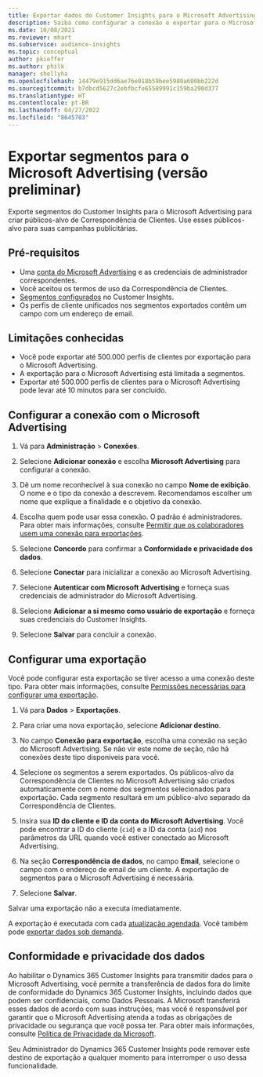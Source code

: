 ```yaml
---
title: Exportar dados do Customer Insights para o Microsoft Advertising
description: Saiba como configurar a conexão e exportar para o Microsoft Advertising.
ms.date: 10/08/2021
ms.reviewer: mhart
ms.subservice: audience-insights
ms.topic: conceptual
author: pkieffer
ms.author: philk
manager: shellyha
ms.openlocfilehash: 14479e915dd6ae76e018b59bee5980a600bb222d
ms.sourcegitcommit: b7dbcd5627c2ebfbcfe65589991c159ba290d377
ms.translationtype: HT
ms.contentlocale: pt-BR
ms.lasthandoff: 04/27/2022
ms.locfileid: "8645703"
---
```

# <a name="export-segments-to-microsoft-advertising-preview"></a>Exportar segmentos para o Microsoft Advertising (versão preliminar)

Exporte segmentos do Customer Insights para o Microsoft Advertising para criar públicos-alvo de Correspondência de Clientes. Use esses públicos-alvo para suas campanhas publicitárias.

## <a name="prerequisites"></a>Pré-requisitos

-   Uma [conta do Microsoft Advertising](https://ads.microsoft.com/) e as credenciais de administrador correspondentes.
-   Você aceitou os termos de uso da Correspondência de Clientes. 
-   [Segmentos configurados](segments.md) no Customer Insights.
-   Os perfis de cliente unificados nos segmentos exportados contêm um campo com um endereço de email.

## <a name="known-limitations"></a>Limitações conhecidas

- Você pode exportar até 500.000 perfis de clientes por exportação para o Microsoft Advertising.
- A exportação para o Microsoft Advertising está limitada a segmentos.
- Exportar até 500.000 perfis de clientes para o Microsoft Advertising pode levar até 10 minutos para ser concluído. 


## <a name="set-up-the-connection-to-microsoft-advertising"></a>Configurar a conexão com o Microsoft Advertising

1. Vá para **Administração** > **Conexões**.

1. Selecione **Adicionar conexão** e escolha **Microsoft Advertising** para configurar a conexão.

1. Dê um nome reconhecível à sua conexão no campo **Nome de exibição**. O nome e o tipo da conexão a descrevem. Recomendamos escolher um nome que explique a finalidade e o objetivo da conexão.

1. Escolha quem pode usar essa conexão. O padrão é administradores. Para obter mais informações, consulte [Permitir que os colaboradores usem uma conexão para exportações](connections.md#allow-contributors-to-use-a-connection-for-exports).

1. Selecione **Concordo** para confirmar a **Conformidade e privacidade dos dados**.

1. Selecione **Conectar** para inicializar a conexão ao Microsoft Advertising.

1. Selecione **Autenticar com Microsoft Advertising** e forneça suas credenciais de administrador do Microsoft Advertising.

1. Selecione **Adicionar a si mesmo como usuário de exportação** e forneça suas credenciais do Customer Insights.

1. Selecione **Salvar** para concluir a conexão.

## <a name="configure-an-export"></a>Configurar uma exportação

Você pode configurar esta exportação se tiver acesso a uma conexão deste tipo. Para obter mais informações, consulte [Permissões necessárias para configurar uma exportação](export-destinations.md#set-up-a-new-export).

1. Vá para **Dados** > **Exportações**.

1. Para criar uma nova exportação, selecione **Adicionar destino**.

1. No campo **Conexão para exportação**, escolha uma conexão na seção do Microsoft Advertising. Se não vir este nome de seção, não há conexões deste tipo disponíveis para você.

1. Selecione os segmentos a serem exportados. Os públicos-alvo da Correspondência de Clientes no Microsoft Advertising são criados automaticamente com o nome dos segmentos selecionados para exportação. Cada segmento resultará em um público-alvo separado da Correspondência de Clientes. 

1. Insira sua **ID do cliente e ID da conta do Microsoft Advertising**. Você pode encontrar a ID do cliente (`cid`) e a ID da conta (`aid`) nos parâmetros da URL quando você estiver conectado ao Microsoft Advertising.

1. Na seção **Correspondência de dados**, no campo **Email**, selecione o campo com o endereço de email de um cliente. A exportação de segmentos para o Microsoft Advertising é necessária.

1. Selecione **Salvar**.

Salvar uma exportação não a executa imediatamente.

A exportação é executada com cada [atualização agendada](system.md#schedule-tab). Você também pode [exportar dados sob demanda](export-destinations.md#run-exports-on-demand). 


## <a name="data-privacy-and-compliance"></a>Conformidade e privacidade dos dados

Ao habilitar o Dynamics 365 Customer Insights para transmitir dados para o Microsoft Advertising, você permite a transferência de dados fora do limite de conformidade do Dynamics 365 Customer Insights, incluindo dados que podem ser confidenciais, como Dados Pessoais. A Microsoft transferirá esses dados de acordo com suas instruções, mas você é responsável por garantir que o Microsoft Advertising atenda a todas as obrigações de privacidade ou segurança que você possa ter. Para obter mais informações, consulte [Política de Privacidade da Microsoft](https://go.microsoft.com/fwlink/?linkid=396732).

Seu Administrador do Dynamics 365 Customer Insights pode remover este destino de exportação a qualquer momento para interromper o uso dessa funcionalidade.
